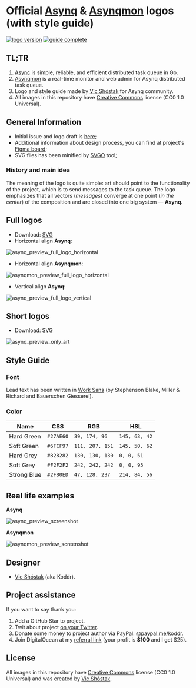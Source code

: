 # Official [Asynq](https://github.com/hibiken/asynq) & [Asynqmon](https://github.com/hibiken/asynq) logos (with style guide)

[![logo version](https://img.shields.io/badge/version-2021.4-brightgreen.svg?style=flat-square)](https://github.com/koddr/quart-logo)
[![guide complete](https://img.shields.io/badge/style_guide-done-brightgreen.svg?style=flat-square)](https://github.com/koddr/quart-logo)

## TL;TR

1. [Async](https://github.com/hibiken/asynq) is simple, reliable, and efficient distributed task queue in Go.
2. [Asynqmon](https://github.com/hibiken/asynq) is a real-time monitor and web admin for Asynq distributed task queue.
3. Logo and style guide made by [Vic Shóstak](https://github.com/koddr) for Asynq community.
4. All images in this repository have [Creative Commons](https://creativecommons.org/publicdomain/zero/1.0/) license (CC0 1.0 Universal).

## General Information

- Initial issue and logo draft is [here](https://github.com/hibiken/asynq/issues/260);
- Additional information about design process, you can find at project's [Figma board](https://www.figma.com/file/gBgFclGVh45YSQAteW7b88/Logo?node-id=5%3A10);
- SVG files has been minified by [SVGO](https://github.com/svg/svgo) tool;

### History and main idea

The meaning of the logo is quite simple: art should point to the functionality of the project, which is to send messages to the task queue. The logo emphasizes that all vectors (_messages_) converge at one point (_in the center_) of the composition and are closed into one big system — **Asynq**.

## Full logos

- Download: [SVG](https://github.com/koddr/asynq-logo/tree/master/Art%20%2B%20Logo)
- Horizontal align **Asynq**:

![asynq_preview_full_logo_horizontal](https://user-images.githubusercontent.com/11155743/114535835-22838880-9c59-11eb-806e-6167291b1a23.jpg)

- Horizontal align **Asynqmon**:

![asynqmon_preview_full_logo_horizontal](https://user-images.githubusercontent.com/11155743/114740265-5ee6df80-9d52-11eb-8dab-eb6526dbf072.jpg)

- Vertical align **Asynq**:

![asynq_preview_full_logo_vertical](https://user-images.githubusercontent.com/11155743/114535872-2b745a00-9c59-11eb-8fcb-0f19dfa60f46.jpg)

## Short logos

- Download: [SVG](https://github.com/koddr/asynq-logo/tree/master/Only%20Art)

![asynq_preview_only_art](https://user-images.githubusercontent.com/11155743/114742216-2f38d700-9d54-11eb-9639-4fb9a33c1bce.jpg)

## Style Guide

### Font

Lead text has been written in [Work Sans](https://fonts.google.com/specimen/Work+Sans) (by Stephenson Blake, Miller & Richard and Bauerschen Giesserei).

### Color

| Name        | CSS       | RGB             | HSL           |
| ----------- | --------- | --------------- | ------------- |
| Hard Green  | `#27AE60` | `39, 174, 96`   | `145, 63, 42` |
| Soft Green  | `#6FCF97` | `111, 207, 151` | `145, 50, 62` |
| Hard Grey   | `#828282` | `130, 130, 130` | `0, 0, 51`    |
| Soft Grey   | `#F2F2F2` | `242, 242, 242` | `0, 0, 95`    |
| Strong Blue | `#2F80ED` | `47, 128, 237`  | `214, 84, 56` |

## Real life examples

**Asynq**

![asynq_preview_screenshot](https://user-images.githubusercontent.com/11155743/114533381-822c6480-9c56-11eb-89ad-cae60184d36b.jpg)

**Asynqmon**

![asynqmon_preview_screenshot](https://user-images.githubusercontent.com/11155743/114740796-d9affa80-9d52-11eb-8a32-3132d9472de2.jpg)

## Designer

- [Vic Shóstak](https://github.com/koddr) (aka Koddr).

## Project assistance

If you want to say thank you:

1. Add a GitHub Star to project.
2. Twit about project [on your Twitter](https://twitter.com/intent/tweet?text=Official%20Asynq%20and%20Asynqmon%20logo%20%28with%20style%20guide%29%3A%20https%3A%2F%2Fgithub.com%2Fkoddr%2Fasynq-logo).
3. Donate some money to project author via PayPal: [@paypal.me/koddr](https://paypal.me/koddr?locale.x=en_EN).
4. Join DigitalOcean at my [referral link](https://m.do.co/c/b41859fa9b6e) (your profit is **$100** and I get $25).

## License

All images in this repository have [Creative Commons](https://creativecommons.org/publicdomain/zero/1.0/) license (CC0 1.0 Universal) and was created by [Vic Shóstak](https://github.com/koddr).
